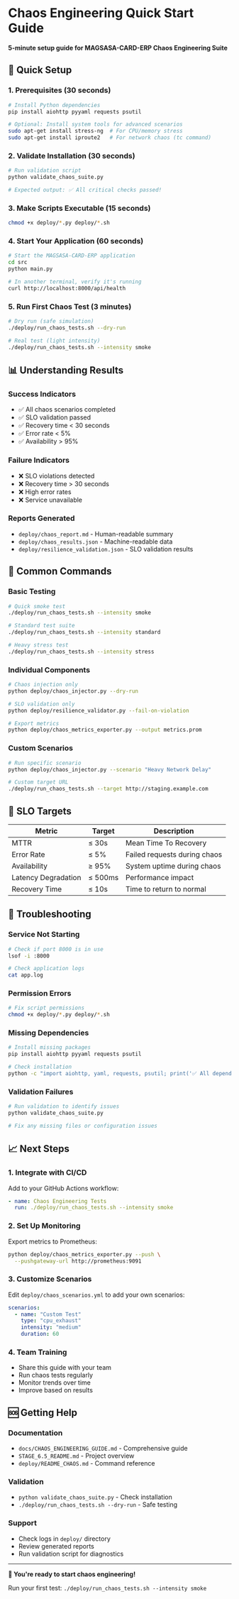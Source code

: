 # Chaos Engineering Quick Start Guide

**5-minute setup guide for MAGSASA-CARD-ERP Chaos Engineering Suite**

## 🚀 Quick Setup

### 1. Prerequisites (30 seconds)

```bash
# Install Python dependencies
pip install aiohttp pyyaml requests psutil

# Optional: Install system tools for advanced scenarios
sudo apt-get install stress-ng  # For CPU/memory stress
sudo apt-get install iproute2   # For network chaos (tc command)
```

### 2. Validate Installation (30 seconds)

```bash
# Run validation script
python validate_chaos_suite.py

# Expected output: ✅ All critical checks passed!
```

### 3. Make Scripts Executable (15 seconds)

```bash
chmod +x deploy/*.py deploy/*.sh
```

### 4. Start Your Application (60 seconds)

```bash
# Start the MAGSASA-CARD-ERP application
cd src
python main.py

# In another terminal, verify it's running
curl http://localhost:8000/api/health
```

### 5. Run First Chaos Test (3 minutes)

```bash
# Dry run (safe simulation)
./deploy/run_chaos_tests.sh --dry-run

# Real test (light intensity)
./deploy/run_chaos_tests.sh --intensity smoke
```

## 📊 Understanding Results

### Success Indicators
- ✅ All chaos scenarios completed
- ✅ SLO validation passed
- ✅ Recovery time < 30 seconds
- ✅ Error rate < 5%
- ✅ Availability > 95%

### Failure Indicators
- ❌ SLO violations detected
- ❌ Recovery time > 30 seconds
- ❌ High error rates
- ❌ Service unavailable

### Reports Generated
- `deploy/chaos_report.md` - Human-readable summary
- `deploy/chaos_results.json` - Machine-readable data
- `deploy/resilience_validation.json` - SLO validation results

## 🔧 Common Commands

### Basic Testing
```bash
# Quick smoke test
./deploy/run_chaos_tests.sh --intensity smoke

# Standard test suite
./deploy/run_chaos_tests.sh --intensity standard

# Heavy stress test
./deploy/run_chaos_tests.sh --intensity stress
```

### Individual Components
```bash
# Chaos injection only
python deploy/chaos_injector.py --dry-run

# SLO validation only
python deploy/resilience_validator.py --fail-on-violation

# Export metrics
python deploy/chaos_metrics_exporter.py --output metrics.prom
```

### Custom Scenarios
```bash
# Run specific scenario
python deploy/chaos_injector.py --scenario "Heavy Network Delay"

# Custom target URL
./deploy/run_chaos_tests.sh --target http://staging.example.com
```

## 🎯 SLO Targets

| Metric | Target | Description |
|--------|--------|-------------|
| MTTR | ≤ 30s | Mean Time To Recovery |
| Error Rate | ≤ 5% | Failed requests during chaos |
| Availability | ≥ 95% | System uptime during chaos |
| Latency Degradation | ≤ 500ms | Performance impact |
| Recovery Time | ≤ 10s | Time to return to normal |

## 🚨 Troubleshooting

### Service Not Starting
```bash
# Check if port 8000 is in use
lsof -i :8000

# Check application logs
cat app.log
```

### Permission Errors
```bash
# Fix script permissions
chmod +x deploy/*.py deploy/*.sh
```

### Missing Dependencies
```bash
# Install missing packages
pip install aiohttp pyyaml requests psutil

# Check installation
python -c "import aiohttp, yaml, requests, psutil; print('✅ All dependencies installed')"
```

### Validation Failures
```bash
# Run validation to identify issues
python validate_chaos_suite.py

# Fix any missing files or configuration issues
```

## 📈 Next Steps

### 1. Integrate with CI/CD
Add to your GitHub Actions workflow:
```yaml
- name: Chaos Engineering Tests
  run: ./deploy/run_chaos_tests.sh --intensity smoke
```

### 2. Set Up Monitoring
Export metrics to Prometheus:
```bash
python deploy/chaos_metrics_exporter.py --push \
  --pushgateway-url http://prometheus:9091
```

### 3. Customize Scenarios
Edit `deploy/chaos_scenarios.yml` to add your own scenarios:
```yaml
scenarios:
  - name: "Custom Test"
    type: "cpu_exhaust"
    intensity: "medium"
    duration: 60
```

### 4. Team Training
- Share this guide with your team
- Run chaos tests regularly
- Monitor trends over time
- Improve based on results

## 🆘 Getting Help

### Documentation
- `docs/CHAOS_ENGINEERING_GUIDE.md` - Comprehensive guide
- `STAGE_6.5_README.md` - Project overview
- `deploy/README_CHAOS.md` - Command reference

### Validation
- `python validate_chaos_suite.py` - Check installation
- `./deploy/run_chaos_tests.sh --dry-run` - Safe testing

### Support
- Check logs in `deploy/` directory
- Review generated reports
- Run validation script for diagnostics

---

**🎉 You're ready to start chaos engineering!**

Run your first test: `./deploy/run_chaos_tests.sh --intensity smoke`